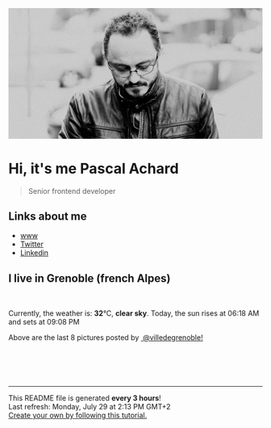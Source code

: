 ![Pascal Achard](./images/photo-pascal-achard.jpg)
# Hi, it's me Pascal Achard
> Senior frontend developer

## Links about me
- [www](https://www.pascal-achard.com)
- [Twitter](https://twitter.com/botmaster)
- [Linkedin](http://www.linkedin.com/in/pascal-achard)


## I live in Grenoble (french Alpes)
<img src="https://openweathermap.org/img/wn/01d@2x.png" alt="">

Currently, the weather is: **32**°C, **clear sky**.
Today, the sun rises at 06:18 AM and sets at 09:08 PM

Above are the last 8 pictures posted by <a href="https://www.instagram.com/villedegrenoble/" target="_blank"><img alt="" src="https://upload.wikimedia.org/wikipedia/commons/thumb/e/e7/Instagram_logo_2016.svg/1024px-Instagram_logo_2016.svg.png" width="20"/> @villedegrenoble!</a>

<p style="display: flex; flex-wrap: wrap; gap: 20px;">
        <img src="https://cdn1.picuki.com/hosted-by-instagram/q/0exhNuNYnjBGZDHIdN5WmL9I2Pk2GAlRNecaS7j0nyZiNxIsbHWB58ltwdev%7C%7CDlyKw1oASyLeDpj4IorU1xZZFp4OkXWTLSPTjZR5qmeVYCn2zFi9ZVonbk1L3IcYHap8MUtOzjYMTIfQeoEH%7C%7Cbx7a8Koru5A2MEo1zRMrBC0GAG4YWbVqFKwoV966yUlEri+YU8ajtG5WR1aRhmpNPb5DwIX%7C%7CD+fMBxsedISLQzicYRtr6+wmOHH24VdGZ9SiGxjoXrkMYrhC3nRWIz1XegYJ4YB0Yxx1C%7C%7CuksQnb1%7C%7Ci9W1FaxM+N9+sqPVETFKCipioCttkZe1khzGbXn08llj2k3ZweCcVvU+ibHVPNypfMLH1gCRQZCbR58JDl5BUrHVUF2LbaDwCMAExttwPcFv2wm52iy3R5nR+yJICC0ZtW2%7C%7CPJdJVNWlw7%7C%7C81iSAhDTD8SI+s56wbf5X6RhS95jbvydfLy2fIY5wNTfpylkmT4ZCIuucyA==.jpeg" alt="" width="200"/>
        <img src="https://cdn1.picuki.com/hosted-by-instagram/q/0exhNuNYnjBGZDHIdN5WmL9I2Pk2GAlRNucaS7j0nyZiNxIsbHWB58ltwdev%7C%7CDlyKw1oASyLeDtp7YoiWFtSZFp7PUXaT7aASDtS7K6cVICm0Ddh%7C%7CZdkkL0yJHYcZ3+r%7C%7C8NDCnicKyVHDe0AUq%7C%7Cm6vZNuKyBOTUAyXCUMLQKnmICjtCsCOwlktcf7KG4iF+44ooiMDxN4Gosak8ktdKO52hEWvrxfMh2pqV5CLkJnoE65ezRmCSsTDx6KyhBGTOgtYPCwsYCjnK6dmIHrFWsdv4wAVoZp1Pt5xc49IkqhdiDG7w82q4vkIH2bUdBXG9p+kMjxdK0kBzOaWOh2nxZxnmO76mAa9Msg8feAdKHe+%7C%7CEng%7C%7CkV6bwMJ4fc0tKU9iTAHuScri1BMoO294JE%7C%7CAThw6K0T+eQb3b3SRZKT8ToGSlG51kavCL94WG5EXckWmnkRcLnsP2RJJV+Q1xy5yp%7C%7CkB0fCGQU+lrbWDzjBYdHN1%7C%7CYrfMw8bWOL0WHg==.jpeg" alt="" width="200"/>
        <img src="https://cdn1.picuki.com/hosted-by-instagram/q/0exhNuNYnjBGZDHIdN5WmL9I2Pk2GAlRNucaS7j0nyZiNxIsbHWB58ltwdev%7C%7CDlyKw1oASyLeDtp4IgoWV1XZFp6NU3fSLOLTT1R6qmeVoCr0zxn8JdikLo3LnYfY3+s88BDCnicKyVHDe0AUq%7C%7Cm6vZNuKyBOTcAyXCUMLQKnmIC9%7C%7CyqW5193swp7LGTgUz36ol%7C%7CIjFd%7C%7CT9sdgcurNyUrDgJWPq+PMtg4555RYgPi9NYur+43Rq2ElIlc20jHzSeoqCQi8oskQbZIz4W7WaAaP8qDWlYhFG26jceg90t2JKDFaxM+Lg7sqKKGytSGWVsmBdvk5y4qCjIcT2ExXJL7lT6kp2FeasLgryhC+moT%7C%7CTdyzvuafSNMP4feTRdTf%7C%7CVUQiRdbO5D5UJxrRuJdoX8gbh4D+7VeX16ENLNWFFkgGjP4hWS8LNlaCy6EPBoBG69zUDqJTvUpl9jlFYr5PbyCItLimXQ%7C%7CdBOAvF0FR%7C%7CStwTJOqe.jpeg" alt="" width="200"/>
        <img src="https://cdn1.picuki.com/hosted-by-instagram/q/0exhNuNYnjBGZDHIdN5WmL9I2Pk2GAlRNucaS7j0nyZiNxIsbHWB58ltwdev%7C%7CDlyKw1oASyLeDtp444vVVxWZFp7PUXaTbCPSzhd66WdUICm1zxu%7C%7CZ5jkrg9JHcWZX6t8cNDCnicKyVHDe0AUq%7C%7Cm6vZNuKyBOTcAyXCUMLQKnmIC9%7C%7CyqW5193swp7LGTgUz36ol%7C%7CIjFd%7C%7CT9sdgcurNyUrDgJWPq+PMtg4555RYgPi9NYur+43Rq2ElIlc20jMCOai7r2x8cBrHPZIz4W7WaBXb84CHxYhFG26jceg90t2JKDFaxM+Lg7sqKKGytSGWVsmBdvk5y4qCjIcT2ExXJL7kTmkp2FS64LrKChCMesQvbNz3XuT%7C%7CSNMP4feTRdTf%7C%7CVUQiRdbO5D5UJxrRuJdtswWGsol6Ke6nw1QFOCQVitBfTJ7VKR++1lJ6r4y7i0BeNqj4SseWdXLdLjlFYr5PbyCIuLi2WQ%7C%7CdBOAvF0FR%7C%7CStwTJOqe.jpeg" alt="" width="200"/>
        <img src="https://cdn1.picuki.com/hosted-by-instagram/q/0exhNuNYnjBGZDHIdN5WmL9I2Pk2GAlRNecaS7j0nyZiNxIsbHWB58ltwdev%7C%7CDlyKw1oASyLeDtp444oWFpTZFp7PUXaSryASzhd66SZV4Cl2jJv%7C%7CZNpl7YxK3cfbHSs9MYqOzjYMTIfQeoEH%7C%7Cbx7a8Koru5A2MGo1zRMrBC0GAG4fy3UPI7mslm3ayEv0Pxto0%7C%7CNylL9XkgKQcursrV%7C%7CndbEvL+M4Byp6JzSPkCj9ND1OHtpCa5BTB7Kzc4KD6chYTJnLMtkSbyVTY1zWmPfphsJGIIhnCU4Q4ik8orjIj%7C%7CFaJciP1opoH2bUcmGW9opUk53cH7niTya2Gq10ZtyGXKn56rQ+YJkp6kC%7C%7CmeTPbj+XDtWpCPOY9PRFUuRa%7C%7CyFgz4bqf7BMtbwcYaWvdGig7lzyeEVbn32AdgJTNJoh+FApB1Rvm88qO89mDVjh++swovt%7C%7C6CSJdSwWRa3fa72Dc9dnmbU55uH2Hzi3VkLdBDTq3BmsOMabsXHEU=.jpeg" alt="" width="200"/>
        <img src="https://cdn1.picuki.com/hosted-by-instagram/q/0exhNuNYnjBGZDHIdN5WmL9I2Pk2GAlRNecaS7j0nyZiNxIsbHWB58ltwdev%7C%7CDlyKw1oASyLeDtp4oooVltZZFp7PUXbQLOITT5W56ueUYCm1DFj95ZinLc9LHMWYXKr88YrOzjYMTIfQeoEH%7C%7Cbx7a8Koru5A2MGo1zRMrBC0GAG4fy3UPI7mslm3ayEv0Pxto0%7C%7CNylL9XkgKQcursrV%7C%7CndbEvL+M4Byp6JzSPkCj9ND1OHtpCa5BTB7Kzc4KD6chYTJnLNOlAv5WAIPyUejH5hsJGIIhnOIskIUusorjIj%7C%7CFaJciP1opoH2bUcmGW9opUk53cH7niTya2Gq10ZtyGXKn56rQ+YJkrSgCteoTPbj5XLtSpjJO59tCFQIRa%7C%7CyFgz4bqf7BMtbwcYaWvdGig7lzyeEUOGt0icpNAVdzh6qVb9eTOy37JqpyH%7C%7C2jwnfqzgRwcGxRLUMzQ1OwNCiuSc9dnmbU55uH2KCi3JkLdBDTq3BmsOMabsXHEU=.jpeg" alt="" width="200"/>
        <img src="https://cdn1.picuki.com/hosted-by-instagram/q/0exhNuNYnjBGZDHIdN5WmL9I2Pk2GAlRNucaS7j0nyZiNxIsbHWB58ltwdev%7C%7CDlyKw1oASyLeDtp444tU1lZZFp7PUXbT7KJTT5W56SfUICn2zxm85dhlrw2KnMZYHWt98IqOzjYMTIfQeoEH%7C%7Cb2r+8X5vvwaz8MuDSbPeUtzCVG%7C%7CMm0X51wm8Qf8fTT0FOzv9R3GzNJzWM1eUAmscnbrSgLUbr2Ptl78ewlCLECi4kD6ezqlWu2FHlsRGB9KDOertaQz7hFui3rSzow+Dy1ZYMRLW81q3mLmidmuaI4j62uY9lIi7g9ta2KbUk2Dm87sDVPsbWc0SDOaj3+khYUymfswbKyevsZrZDpeN6HZMPG6BiRQ7vVRJZ4XiohJP%7C%7COfkXxOtihQpt909hrUqoA1BO28wTqOeWy0xssVGV1og2oKZQkG9iK04eV3SLxshaAtQY%7C%7CnpicTZBv7QlaopDV6gRrIC%7C%7C+P%7C%7CJ%7C%7CNiHizhYtF4MWJ5%7C%7CsysiMMq59RhA4LYAX9zmJ1MAMdg==.jpeg" alt="" width="200"/>
        <img src="https://cdn1.picuki.com/hosted-by-instagram/q/0exhNuNYnjBGZDHIdN5WmL9I2Pk2GAlRNucaS7j0nyZiNxIsbHWB58ltwdev%7C%7CDlyKw1oASyLeDtp4IgpVVtRZFp6NUzfT7GLSzZV7qucXICj0TVn%7C%7CZNhk7owKHMaY3Oo88pDCnicKyVHDe0AUq%7C%7Cm6vZNuKyBOTcAyXCUMLQKnmIC9%7C%7CyqW5193swp7LGTgUz36ol%7C%7CIjFd%7C%7CT9sdgcurNyUrDgJWPq+PMtg4555RYgPi9NYur++3Rq2ElIlc20jATPMvMaTm%7C%7Cw7owbZIz4W7WaAF4U4I2JYhFG26jceg90t2JKDFaxM+Lg7sqKKGytSGWVsmBdvk5y4qCjIcT2ExXJK7Xrqkp27ca0LrKCiC+msAPXz%7C%7CTvvX%7C%7CSNMP4feTRdTf%7C%7CVUQiRdbO5D5UJxrRuJdti%7C%7CQ+D6QTuYLPHzwdwKBZrsTOgBbR+Uee13br33y%7C%7C2oz6arRIXlMO4YuFtjlFYr5PbyCIvXV6SQ%7C%7CdBOAvF0FR%7C%7CStwTJOqe.jpeg" alt="" width="200"/>
</p>

------------
<p>This README file is generated <b>every 3 hours</b>!
    <br />Last refresh: Monday, July 29 at 2:13 PM GMT+2
    <br /><a href="https://medium.com/@th.guibert/how-to-create-a-self-updating-readme-md-for-your-github-profile-f8b05744ca91">Create your own by following this tutorial.</a>
</p>
<p><a href="https://github.com/botmaster/botmaster/actions/workflows/main.yaml"><img alt="" src="https://github.com/botmaster/botmaster/actions/workflows/main.yaml/badge.svg" /></a></p>


